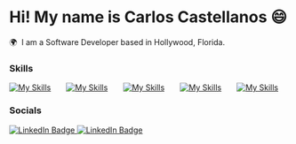 Hi! My name is Carlos Castellanos 😄
========================================================================================================================================

🌍  I am a Software Developer based in Hollywood, Florida.
<br/>

### Skills

[![My Skills](https://skillicons.dev/icons?i=html,css)](https://skillicons.dev) &nbsp;&nbsp;&nbsp;&nbsp;&nbsp; [![My Skills](https://skillicons.dev/icons?i=js,jquery)](https://skillicons.dev) &nbsp;&nbsp;&nbsp;&nbsp;&nbsp; [![My Skills](https://skillicons.dev/icons?i=react,next)](https://skillicons.dev) &nbsp;&nbsp;&nbsp;&nbsp;&nbsp; [![My Skills](https://skillicons.dev/icons?i=tailwind,scss)](https://skillicons.dev) &nbsp;&nbsp;&nbsp;&nbsp;&nbsp; [![My Skills](https://skillicons.dev/icons?i=python,django)](https://skillicons.dev)
<br/>

### Socials

<div id="badges">
  <a href="https://www.linkedin.com/in/castellanosc/">
    <img src="https://img.shields.io/badge/LinkedIn-blue?style=for-the-badge&logo=linkedin&logoColor=white" alt="LinkedIn Badge"/>
  </a>
  <a href="https://www.carloscdev.com/">
    <img src="https://img.shields.io/badge/CarloscDev.com-blue?style=for-the-badge" alt="LinkedIn Badge"/>
  </a>
</div>
